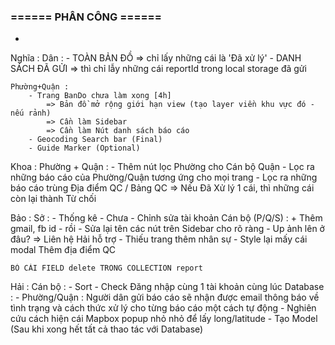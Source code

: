 
### ====== PHÂN CÔNG ======

- 

Nghĩa :
    Dân :
        - TOÀN BẢN ĐỒ => chỉ lấy những cái là 'Đã xử lý'
        - DANH SÁCH ĐÃ GỬI => thì chỉ lẫy những cái reportId trong local storage đã gửi

    Phường+Quận :
        - Trang BanDo chưa làm xong [4h]
            => Bản đồ mở rộng giới hạn view (tạo layer viền khu vực đó - nếu rảnh)
            => Cần làm Sidebar
            => Cần làm Nút danh sách báo cáo
        - Geocoding Search bar (Final)
        - Guide Marker (Optional)

Khoa :
    Phường + Quận :
        - Thêm nút lọc Phường cho Cán bộ Quận
        - Lọc ra những báo cáo của Phường/Quận tương ứng cho mọi trang
        - Lọc ra những báo cáo trùng Địa điểm QC / Bảng QC => Nếu Đã Xử lý 1 cái, thì những cái còn lại thành Từ chối

Bảo :
    Sở :
    - Thống kê - Chưa
    - Chỉnh sửa tài khoản Cán bộ (P/Q/S) :
        + Thêm gmail, fb id - rồi
    - Sửa lại tên các nút trên Sidebar cho rõ ràng
    - Up ảnh lên ở đâu? => Liên hệ Hải hỗ trợ
    - Thiếu trang thêm nhân sự
    - Style lại mấy cái modal Thêm địa điểm QC

    BỎ CÁI FIELD delete TRONG COLLECTION report



Hải :
    Cán bộ :
    - Sort
    - Check Đăng nhập cùng 1 tài khoản cùng lúc
    Database :
    - Phường/Quận : Người dân gửi báo cáo sẽ nhận được email thông báo về tình trạng và cách thức xử lý cho từng báo cáo một cách tự động
    - Nghiên cứu cách hiện cái Mapbox popup nhỏ nhỏ để lấy long/latitude
    - Tạo Model (Sau khi xong hết tất cả thao tác với Database)



